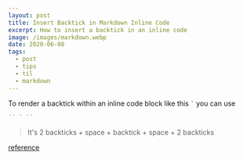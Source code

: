 ```yaml
---
layout: post
title: Insert Backtick in Markdown Inline Code
excerpt: How to insert a backtick in an inline code
image: /images/markdown.webp
date: 2020-06-08
tags:
  - post
  - tips
  - til
  - markdown
---
```


To render a backtick within an inline code block like this `` ` `` you can use

```markdown
`` ` ``
```

> It's 2 backticks + space + backtick + space + 2 backticks

[reference](https://meta.stackexchange.com/a/82722)
